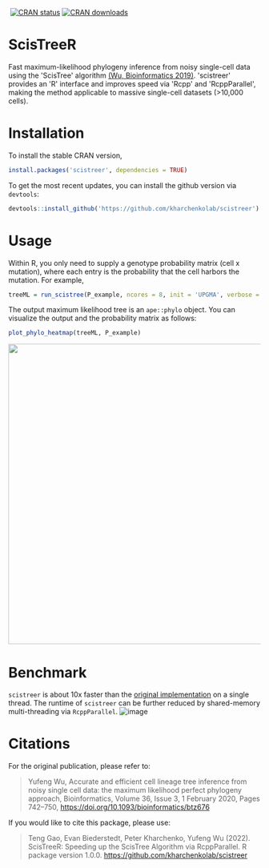 <!-- badges: start -->
[![<kharchenkolab>](https://circleci.com/gh/kharchenkolab/scistreer.svg?style=svg)](https://app.circleci.com/pipelines/github/kharchenkolab/scistreer)
[![CRAN status](https://www.r-pkg.org/badges/version/scistreer)](https://cran.r-project.org/package=scistreer)
[![CRAN downloads](https://cranlogs.r-pkg.org/badges/scistreer)](https://cran.r-project.org/package=scistreer)
<!-- badges: end -->

# ScisTreeR
Fast maximum-likelihood phylogeny inference from noisy single-cell data using the 'ScisTree' algorithm [(Wu, Bioinformatics 2019)](https://academic.oup.com/bioinformatics/article/36/3/742/5555811). 'scistreer' provides an 'R' interface and improves speed via 'Rcpp' and 'RcppParallel', making the method applicable to massive single-cell datasets (>10,000 cells).

# Installation
To install the stable CRAN version, 
```R
install.packages('scistreer', dependencies = TRUE)
```
To get the most recent updates, you can install the github version via `devtools`:
```R
devtools::install_github('https://github.com/kharchenkolab/scistreer')
```
# Usage
Within R, you only need to supply a genotype probability matrix (cell x mutation), where each entry is the probability that the cell harbors the mutation. For example,


```R
treeML = run_scistree(P_example, ncores = 8, init = 'UPGMA', verbose = FALSE)
```
The output maximum likelihood tree is an `ape::phylo` object. You can visualize the output and the probability matrix as follows:
```R
plot_phylo_heatmap(treeML, P_example)
``` 



<p align="center">
<img src="https://user-images.githubusercontent.com/13375875/202533038-3513f6ba-454f-4bd2-9808-70e3442808cd.png" width="600">
</p>

# Benchmark
`scistreer` is about 10x faster than the [original implementation](https://github.com/yufengwudcs/ScisTree) on a single thread. The runtime of `scistreer` can be further reduced by shared-memory multi-threading via `RcppParallel`.
![image](https://user-images.githubusercontent.com/13375875/201978296-e6cbabf2-1cd9-4c92-9e70-0ca2082b53e0.png)

# Citations

For the original publication, please refer to:

> Yufeng Wu, Accurate and efficient cell lineage tree inference from noisy single cell data: the maximum likelihood perfect phylogeny approach, Bioinformatics, Volume 36, Issue 3, 1 February 2020, Pages 742–750, https://doi.org/10.1093/bioinformatics/btz676

If you would like to cite this package, please use:

> Teng Gao, Evan Biederstedt, Peter Kharchenko, Yufeng Wu (2022).
ScisTreeR: Speeding up the ScisTree Algorithm via RcppParallel. R
package version 1.0.0. https://github.com/kharchenkolab/scistreer
